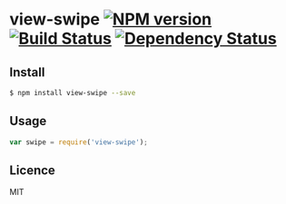 # view-swipe [![NPM version](https://badge.fury.io/js/view-swipe.svg)](http://badge.fury.io/js/view-swipe) [![Build Status](https://travis-ci.org/iosj/view-swipe.svg?branch=master)](https://travis-ci.org/iosj/view-swipe) [![Dependency Status](https://gemnasium.com/iosj/view-swipe.svg)](https://gemnasium.com/iosj/view-swipe)

<!-- description -->

## Install

```bash
$ npm install view-swipe --save
```

## Usage

```js
var swipe = require('view-swipe');
```

## Licence

MIT
<!-- do not want to make nodeinit to complicated, you can edit this whenever you want. -->
